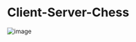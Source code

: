 # Client-Server-Chess

![image](https://github.com/NickKRay1234/Client-Server-Chess/assets/80714127/e5cefcfc-6ffa-4f40-be37-e6a35d4d73b6)
